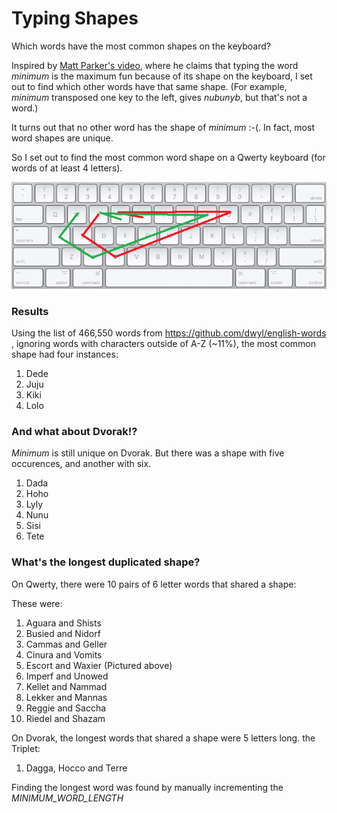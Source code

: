# Typing Shapes
Which words have the most common shapes on the keyboard?


Inspired by [Matt Parker's video](https://youtu.be/Mf2H9WZSIyw?t=843), where he claims that typing the word _minimum_ is the maximum fun because of its shape on the keyboard, I set out to find which other words have that same shape. (For example, _minimum_ transposed one key to the left, gives _nubunyb_, but that's not a word.)

It turns out that no other word has the shape of _minimum_ :-(. In fact, most word shapes are unique.

So I set out to find the most common word shape on a Qwerty keyboard (for words of at least 4 letters).


![Six letter shapes](WaxingEscortPaths.png)

### Results

Using the list of 466,550 words from https://github.com/dwyl/english-words , ignoring words with characters outside of A-Z (~11%), the most common shape had four instances:

1. Dede
1. Juju
1. Kiki
1. Lolo


### And what about Dvorak!?

_Minimum_ is still unique on Dvorak. But there was a shape with five occurences, and another with six.

1. Dada
1. Hoho
1. Lyly
1. Nunu
1. Sisi
1. Tete

### What's the longest duplicated shape?

On Qwerty, there were 10 pairs of 6 letter words that shared a shape:


These were:

1. Aguara and Shists
1. Busied and Nidorf
1. Cammas and Geller
1. Cinura and Vomits
1. Escort and Waxier (Pictured above)
1. Imperf and Unowed
1. Kellet and Nammad
1. Lekker and Mannas
1. Reggie and Saccha
1. Riedel and Shazam

On Dvorak, the longest words that shared a shape were 5 letters long. the Triplet:

1. Dagga, Hocco and Terre

Finding the longest word was found by manually incrementing the _MINIMUM_WORD_LENGTH_